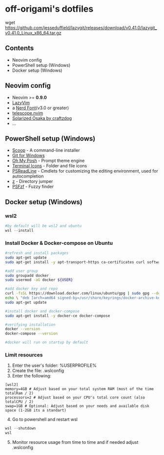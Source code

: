# off-origami's dotfiles

wget https://github.com/jesseduffield/lazygit/releases/download/v0.41.0/lazygit_v0.41.0_Linux_x86_64.tar.gz

## Contents

- Neovim config
- PowerShell setup (Windows)
- Docker setup (Windows)

## Neovim config

- Neovim >= **0.9.0**
- [LazyVim](https://www.lazyvim.org/)
- a [Nerd Font](https://www.nerdfonts.com/)(v3.0 or greater)
- [telescope.nvim](https://github.com/nvim-telescope/telescope.nvim)
- [Solarized Osaka by craftzdog](https://github.com/craftzdog/solarized-osaka.nvim)
- ...

## PowerShell setup (Windows)

- [Scoop](https://scoop.sh/) - A command-line installer
- [Git for Windows](https://gitforwindows.org/)
- [Oh My Posh](https://ohmyposh.dev/) - Prompt theme engine
- [Terminal Icons](https://github.com/devblackops/Terminal-Icons) - Folder and file icons
- [PSReadLine](https://docs.microsoft.com/en-us/powershell/module/psreadline/) - Cmdlets for customizing the editing environment, used for autocompletion
- [z](https://www.powershellgallery.com/packages/z) - Directory jumper
- [PSFzf](https://github.com/kelleyma49/PSFzf) - Fuzzy finder

## Docker setup (Windows)

### wsl2

```powershell
#by default will be wsl2 and ubuntu
wsl --install
```

### Install Docker & Docker-compose on Ubuntu
```bash
#refresh and install packages
sudo apt-get update
sudo apt-get install -y apt-transport-https ca-certificates curl software-properties-common

#add user group
sudo groupadd docker
sudo usermod -aG docker ${USER}

#add docker key and repo
curl -fsSL https://download.docker.com/linux/ubuntu/gpg | sudo gpg --dearmor -o /usr/share/keyrings/docker-archive-keyring.gpg
echo \ "deb [arch=amd64 signed-by=/usr/share/keyrings/docker-archive-keyring.gpg] https://download.docker.com/linux/ubuntu \ $(lsb_release -cs) stable" | sudo tee /etc/apt/sources.list.d/docker.list > /dev/null
sudo apt-get update

#install docker and docker-compose
sudo apt-get install -y docker-ce docker-compose

#verifying installation
docker --version
docker-compose --version

#docker will run on startup by default
```

### Limit resources
1. Enter the user's folder: %USERPROFILE%
2. Create the file: .wslconfig
3. Enter the following:
```properties
[wsl2]
memory=4GB # Adjust based on your total system RAM (most of the time totalRam / 2)
processors=2 # Adjust based on your CPU's total core count (also totalCPU / 2)
swap=1GB # Optional: Adjust based on your needs and available disk space (1-2GB its a standart)
```
4. Go to powershell and restart wsl
```powershell
wsl --shutdown
wsl
```
5. Monitor resource usage from time to time and if needed adjust .wslconfig
